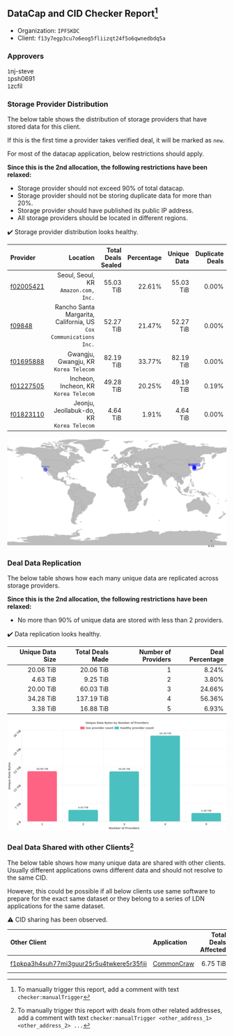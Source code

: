 ## DataCap and CID Checker Report[^1]
 - Organization: `IPFSKDC`
 - Client: `f13y7egp3cu7o6eog5fliizqt24f5o6qwnedbdq5a`
### Approvers
`1`nj-steve<br/>`1`psh0691<br/>`1`zcfil


### Storage Provider Distribution
The below table shows the distribution of storage providers that have stored data for this client.

If this is the first time a provider takes verified deal, it will be marked as `new`.

For most of the datacap application, below restrictions should apply.

**Since this is the 2nd allocation, the following restrictions have been relaxed:**
 - Storage provider should not exceed 90% of total datacap.
 - Storage provider should not be storing duplicate data for more than 20%.
 - Storage provider should have published its public IP address.
 - All storage providers should be located in different regions.

✔️ Storage provider distribution looks healthy.

| Provider                                              |                                                             Location | Total Deals Sealed | Percentage | Unique Data | Duplicate Deals |
| :---------------------------------------------------- | -------------------------------------------------------------------: | -----------------: | ---------: | ----------: | --------------: |
| [f02005421](https://filfox.info/en/address/f02005421) |                              Seoul, Seoul, KR<br/>`Amazon.com, Inc.` |          55.03 TiB |     22.61% |   55.03 TiB |           0.00% |
| [f09848](https://filfox.info/en/address/f09848)       | Rancho Santa Margarita, California, US<br/>`Cox Communications Inc.` |          52.27 TiB |     21.47% |   52.27 TiB |           0.00% |
| [f01695888](https://filfox.info/en/address/f01695888) |                             Gwangju, Gwangju, KR<br/>`Korea Telecom` |          82.19 TiB |     33.77% |   82.19 TiB |           0.00% |
| [f01227505](https://filfox.info/en/address/f01227505) |                             Incheon, Incheon, KR<br/>`Korea Telecom` |          49.28 TiB |     20.25% |   49.19 TiB |           0.19% |
| [f01823110](https://filfox.info/en/address/f01823110) |                         Jeonju, Jeollabuk-do, KR<br/>`Korea Telecom` |           4.64 TiB |      1.91% |    4.64 TiB |           0.00% |

<img src="https://raw.githubusercontent.com/data-preservation-programs/filplus-checker-assets/main/filecoin-project/filecoin-plus-large-datasets/issues/2060/1702039428061.png"/>

### Deal Data Replication
The below table shows how each many unique data are replicated across storage providers.


**Since this is the 2nd allocation, the following restrictions have been relaxed:**
- No more than 90% of unique data are stored with less than 2 providers.

✔️ Data replication looks healthy.

| Unique Data Size | Total Deals Made | Number of Providers | Deal Percentage |
| ---------------: | ---------------: | ------------------: | --------------: |
|        20.06 TiB |        20.06 TiB |                   1 |           8.24% |
|         4.63 TiB |         9.25 TiB |                   2 |           3.80% |
|        20.00 TiB |        60.03 TiB |                   3 |          24.66% |
|        34.28 TiB |       137.19 TiB |                   4 |          56.36% |
|         3.38 TiB |        16.88 TiB |                   5 |           6.93% |

<img src="https://raw.githubusercontent.com/data-preservation-programs/filplus-checker-assets/main/filecoin-project/filecoin-plus-large-datasets/issues/2060/1702039428839.png"/>

### Deal Data Shared with other Clients[^3]
The below table shows how many unique data are shared with other clients.
Usually different applications owns different data and should not resolve to the same CID.

However, this could be possible if all below clients use same software to prepare for the exact same dataset or they belong to a series of LDN applications for the same dataset.

⚠️ CID sharing has been observed.

| Other Client                                                                                                          | Application                                                                                | Total Deals Affected | Unique CIDs | Approvers                       |
| :-------------------------------------------------------------------------------------------------------------------- | :----------------------------------------------------------------------------------------- | -------------------: | ----------: | :------------------------------ |
| [f1pkpa3h4suh77mi3guur25r5u4twkere5r35fjii](https://filfox.info/en/address/f1pkpa3h4suh77mi3guur25r5u4twkere5r35fjii) | [CommonCraw](https://github.com/filecoin-project/filecoin-plus-large-datasets/issues/1991) |             6.75 TiB |         194 | `1`GaryGJG<br/>`1`laurarenpanda |

[^1]: To manually trigger this report, add a comment with text `checker:manualTrigger`

[^2]: Deals from those addresses are combined into this report as they are specified with `checker:manualTrigger`

[^3]: To manually trigger this report with deals from other related addresses, add a comment with text `checker:manualTrigger <other_address_1> <other_address_2> ...`
